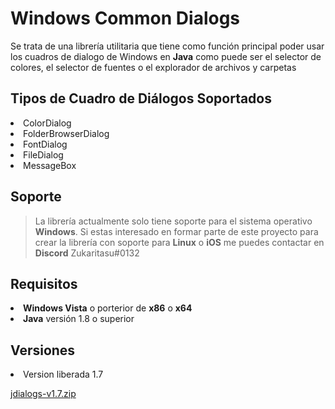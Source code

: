 #  Windows Common Dialogs
Se trata de una librería utilitaria que tiene como función principal poder usar los cuadros de dialogo de Windows en **Java** como puede ser el selector de colores, el selector de fuentes o el explorador de archivos y carpetas


## Tipos de Cuadro de Diálogos Soportados
<li>ColorDialog
<li>FolderBrowserDialog
<li>FontDialog
<li>FileDialog
<li>MessageBox

## Soporte
>La librería actualmente solo tiene soporte para el sistema operativo **Windows**. Si estas interesado en formar parte de este proyecto para crear la librería con soporte para **Linux** o **iOS** me puedes contactar en **Discord** Zukaritasu#0132

## Requisitos 
<li> <b>Windows Vista</b> o porterior de <b>x86</b> o <b>x64</b>
<li> <b>Java</b> versión 1.8 o superior

## Versiones

<li> Version liberada 1.7<p>

[jdialogs-v1.7.zip](https://github.com/Zukaritasu/jdialogs/raw/main/jdialogs-v1.7.zip)
